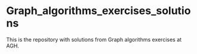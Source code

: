 # Graph_algorithms_exercises_solutions
This is the repository with solutions from Graph algorithms exercises at AGH.
